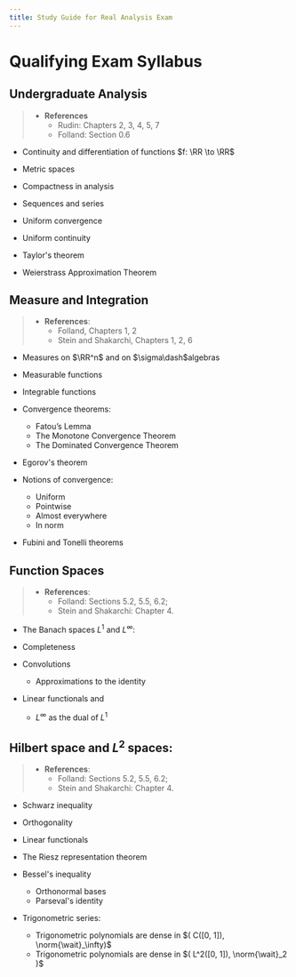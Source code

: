 ```yaml
---
title: Study Guide for Real Analysis Exam
---
```


# Qualifying Exam Syllabus

## Undergraduate Analysis

> - **References**
>   - Rudin: Chapters 2, 3, 4, 5, 7
>   - Folland: Section 0.6

- Continuity and differentiation of functions $f: \RR \to \RR$

- Metric spaces

- Compactness in analysis

- Sequences and series

- Uniform convergence

- Uniform continuity

- Taylor's theorem

- Weierstrass Approximation Theorem


## Measure and Integration

> - **References**:
>   - Folland, Chapters 1, 2
>   - Stein and Shakarchi, Chapters 1, 2, 6

- Measures on $\RR^n$ and on $\sigma\dash$algebras

- Measurable functions

- Integrable functions

- Convergence theorems:
  - Fatou’s Lemma
  - The Monotone Convergence Theorem
  - The Dominated Convergence Theorem

- Egorov's theorem

- Notions of convergence:
  - Uniform
  - Pointwise
  - Almost everywhere
  - In norm

- Fubini and Tonelli theorems

## Function Spaces

> - **References**:
>   - Folland: Sections 5.2, 5.5, 6.2;
>   - Stein and Shakarchi: Chapter 4.

- The Banach spaces $L^1$ and $L^\infty$:

- Completeness

- Convolutions
  - Approximations to the identity

- Linear functionals and
  - $L^\infty$ as the dual of $L^1$

## Hilbert space and $L^2$ spaces:

> - **References**:
>   - Folland: Sections 5.2, 5.5, 6.2;
>   - Stein and Shakarchi: Chapter 4.

- Schwarz inequality

- Orthogonality

- Linear functionals

- The Riesz representation theorem

- Bessel's inequality
  - Orthonormal bases
  - Parseval's identity

- Trigonometric series:
  - Trigonometric polynomials are dense in $( C([0, 1]), \norm{\wait}_\infty)$
  - Trigonometric polynomials are dense in $( L^2([0, 1]), \norm{\wait}_2 )$
